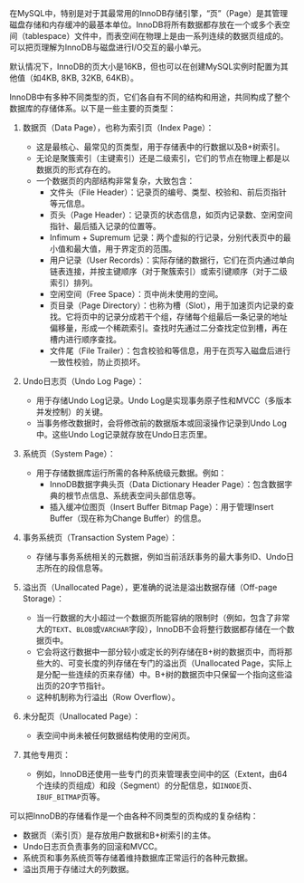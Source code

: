 
在MySQL中，特别是对于其最常用的InnoDB存储引擎，“页”（Page）是其管理磁盘存储和内存缓冲的最基本单位。InnoDB将所有数据都存放在一个或多个表空间（tablespace）文件中，而表空间在物理上是由一系列连续的数据页组成的。可以把页理解为InnoDB与磁盘进行I/O交互的最小单元。

默认情况下，InnoDB的页大小是16KB，但也可以在创建MySQL实例时配置为其他值（如4KB, 8KB, 32KB, 64KB）。

InnoDB中有多种不同类型的页，它们各自有不同的结构和用途，共同构成了整个数据库的存储体系。以下是一些主要的页类型：

1.  数据页（Data Page），也称为索引页（Index Page）：
    *   这是最核心、最常见的页类型，用于存储表中的行数据以及B+树索引。
    *   无论是聚簇索引（主键索引）还是二级索引，它们的节点在物理上都是以数据页的形式存在的。
    *   一个数据页的内部结构非常复杂，大致包含：
        *   文件头（File Header）：记录页的编号、类型、校验和、前后页指针等元信息。
        *   页头（Page Header）：记录页的状态信息，如页内记录数、空闲空间指针、最后插入记录的位置等。
        *   Infimum + Supremum 记录：两个虚拟的行记录，分别代表页中的最小值和最大值，用于界定页的范围。
        *   用户记录（User Records）：实际存储的数据行，它们在页内通过单向链表连接，并按主键顺序（对于聚簇索引）或索引键顺序（对于二级索引）排列。
        *   空闲空间（Free Space）：页中尚未使用的空间。
        *   页目录（Page Directory）：也称为槽（Slot），用于加速页内记录的查找。它将页中的记录分成若干个组，存储每个组最后一条记录的地址偏移量，形成一个稀疏索引。查找时先通过二分查找定位到槽，再在槽内进行顺序查找。
        *   文件尾（File Trailer）：包含校验和等信息，用于在页写入磁盘后进行一致性校验，防止页损坏。

2.  Undo日志页（Undo Log Page）：
    *   用于存储Undo Log记录。Undo Log是实现事务原子性和MVCC（多版本并发控制）的关键。
    *   当事务修改数据时，会将修改前的数据版本或回滚操作记录到Undo Log中。这些Undo Log记录就存放在Undo日志页里。

3.  系统页（System Page）：
    *   用于存储数据库运行所需的各种系统级元数据。例如：
        *   InnoDB数据字典头页（Data Dictionary Header Page）：包含数据字典的根节点信息、系统表空间头部信息等。
        *   插入缓冲位图页（Insert Buffer Bitmap Page）：用于管理Insert Buffer（现在称为Change Buffer）的信息。

4.  事务系统页（Transaction System Page）：
    *   存储与事务系统相关的元数据，例如当前活跃事务的最大事务ID、Undo日志所在的段信息等。

5.  溢出页（Unallocated Page），更准确的说法是溢出数据存储（Off-page Storage）：
    *   当一行数据的大小超过一个数据页所能容纳的限制时（例如，包含了非常大的`TEXT`、`BLOB`或`VARCHAR`字段），InnoDB不会将整行数据都存储在一个数据页中。
    *   它会将这行数据中一部分较小或定长的列存储在B+树的数据页中，而将那些大的、可变长度的列存储在专门的溢出页（Unallocated Page，实际上是分配一些连续的页来存储）中。B+树的数据页中只保留一个指向这些溢出页的20字节指针。
    *   这种机制称为行溢出（Row Overflow）。

6.  未分配页（Unallocated Page）：
    *   表空间中尚未被任何数据结构使用的空闲页。

7.  其他专用页：
    *   例如，InnoDB还使用一些专门的页来管理表空间中的区（Extent，由64个连续的页组成）和段（Segment）的分配信息，如`INODE`页、`IBUF_BITMAP`页等。

可以把InnoDB的存储看作是一个由各种不同类型的页构成的复杂结构：
*   数据页（索引页）是存放用户数据和B+树索引的主体。
*   Undo日志页负责事务的回滚和MVCC。
*   系统页和事务系统页等存储着维持数据库正常运行的各种元数据。
*   溢出页用于存储过大的列数据。
